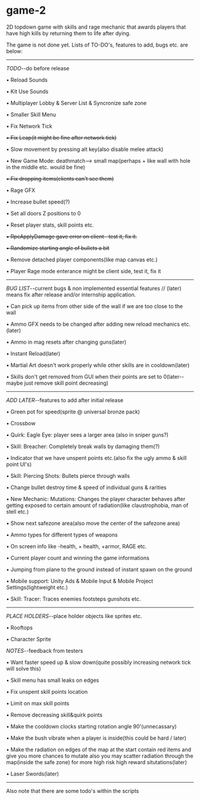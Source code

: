 # game-2
2D topdown game with skills and rage mechanic that awards players that have high kills by returning them to life after dying.

The game is not done yet. Lists of TO-DO's, features to add, bugs etc. are below:

--------------

*TODO*--do before release

• Reload Sounds

• Kit Use Sounds

• Multiplayer Lobby & Server List & Syncronize safe zone

• Smaller Skill Menu

• Fix Network Tick

~~• Fix Leap(it might be fine after network tick)~~

• Slow movement by pressing alt key(also disable melee attack)

• New Game Mode: deathmatch--> small map(perhaps + like wall with hole in the middle etc. would be fine)

~~• Fix dropping items(clients can't see them)~~

• Rage GFX

• Increase bullet speed(?)

• Set all doors Z positions to 0

• Reset player stats, skill points etc.

~~• RpcApplyDamage gave error on client--test it, fix it.~~

~~• Randomize starting angle of bullets a bit~~

• Remove detached player components(like map canvas etc.)

• Player Rage mode enterance might be client side, test it, fix it

------------------

*BUG LIST*--current bugs & non implemented essential features // (later) means fix after release and/or internship application.

• Can pick up items from other side of the wall if we are too close to the wall

• Ammo GFX needs to be changed after adding new reload mechanics etc.(later)

• Ammo in mag resets after changing guns(later)

• Instant Reload(later)

• Martial Art doesn't work properly while other skills are in cooldown(later)

• Skills don't get removed from GUI when their points are set to 0(later--maybe just remove skill point decreasing)

------------------

*ADD LATER*--features to add after initial release

• Green pot for speed(sprite @ universal bronze pack)

• Crossbow

• Quirk: Eagle Eye: player sees a larger area (also in sniper guns?)

• Skill: Breacher: Completely break walls by damaging them(?)

• Indicator that we have unspent points etc.(also fix the ugly ammo & skill point UI's)

• Skill: Piercing Shots: Bullets pierce through walls

• Change bullet destroy time & speed of individual guns & rarities

• New Mechanic: Mutations: Changes the player character behaves after getting exposed to certain amount of radiation(like claustrophobia, man of stell etc.)

• Show next safezone area(also move the center of the safezone area)

• Ammo types for different types of weapons

• On screen info like -health, + health, +armor, RAGE etc.

• Current player count and winning the game informations

• Jumping from plane to the ground instead of instant spawn on the ground

• Mobile support: Unity Ads & Mobile Input & Mobile Project Settings(lightweight etc.)

• Skill: Tracer: Traces enemies footsteps gunshots etc.

----------------

*PLACE HOLDERS*--place holder objects like sprites etc.

• Rooftops

• Character Sprite

*NOTES*--feedback from testers

• Want faster speed up & slow down(quite possibly increasing network tick will solve this)

• Skill menu has small leaks on edges

• Fix unspent skill points location

• Limit on max skill points

• Remove decreasing skill&quirk points

• Make the cooldown clocks starting rotation angle 90'(unnecassary)

• Make the bush vibrate when a player is inside(this could be hard / later)

• Make the radiation on edges of the map at the start contain red items and give you more chances to mutate also you may scatter radiation through the map(inside the safe zone) for more high risk high reward situtations(later)

• Laser Swords(later)

------------

Also note that there are some todo's within the scripts
